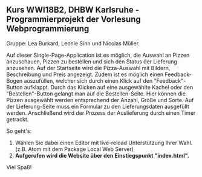 ## Kurs WWI18B2, DHBW Karlsruhe - Programmierprojekt der Vorlesung Webprogrammierung


Gruppe: Lea Burkard, Leonie Sinn und Nicolas Müller.

Auf dieser Single-Page-Application ist es möglich, die Auswahl an Pizzen anzuschauen, Pizzen zu bestellen und sich den Status der Lieferung anzusehen.
Auf der Startseite wird die Pizza-Auswahl mit Bildern, Beschreibung und Preis angezeigt. Zudem ist es möglich einen Feedback-Bogen auszufüllen, welcher sich durch einen Klick auf den "Feedback"-Button aufklappt. Durch das Klicken auf eine ausgewählte Kachel oder den "Bestellen"-Button gelangt man auf die Bestellen-Seite.
Hier können die Pizzen ausgewählt werden entsprechend der Anzahl, Größe und Sorte.
Auf der Lieferung-Seite muss ein Formular zu den Lieferungsdaten ausgefüllt werden. Anschließend wird der Prozess der Auslieferung durch einen Timer getrackt.


So geht's:

1. Wählen Sie dabei einen Editor mit live-reload Unterstützung Ihrer Wahl. (z.B. Atom mit dem Package Local Web Server)
2. __Aufgerufen wird die Website über den Einstiegspunkt "index.html".__

Viel Spaß!
